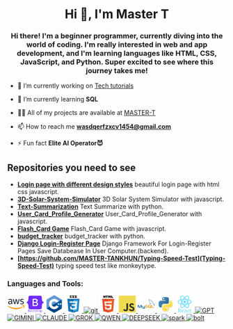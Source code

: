 <h1 align="center">Hi 👋, I'm Master T</h1>
<h3 align="center">Hi there! I'm a beginner programmer, currently diving into the world of coding. I'm really interested in web and app development, and I'm learning languages like HTML, CSS, JavaScript, and Python. Super excited to see where this journey takes me!</h3>

- 🔭 I’m currently working on [Tech tutorials](https://www.tiktok.com/@programuzz?_t=ZS-8uy7715RP8f&_r=1)

- 🌱 I’m currently learning **SQL**

- 👨‍💻 All of my projects are available at [MASTER-T](https://github.com/MASTER-TANKHUN)

- 📫 How to reach me **wasdqerfzxcv1454@gmail.com**

- ⚡ Fun fact **Elite AI Operator😈**

## Repositories you need to see
- **[Login page with different design styles](https://github.com/MASTER-TANKHUN/Login_page_all_style)** beautiful login page with html css javascript.
- **[3D-Solar-System-Simulator](https://github.com/MASTER-TANKHUN/3D-Solar-System-Simulator)** 3D Solar System Simulator with javascript.
- **[Text-Summarization](https://github.com/MASTER-TANKHUN/Text-Summarization)** Text Summarize with python.
- **[User_Card_Profile_Generator](https://github.com/MASTER-TANKHUN/User_Card_Profile_Generator)** User_Card_Profile_Generator with javascript.
- **[Flash_Card Game](https://github.com/MASTER-TANKHUN/Flash_Card)** Flash_Card Game with javascript.
- **[budget_tracker](https://github.com/MASTER-TANKHUN/budget_tracker)** budget_tracker with python.
- **[Django Login-Register Page](https://github.com/MASTER-TANKHUN/login_page_django_backend)** Django Framework For Login-Register Pages Save Databease In User Computer.(backend).
- **[https://github.com/MASTER-TANKHUN/Typing-Speed-Test](Typing-Speed-Test)** typing speed test like monkeytype.
  
<h3 align="left">Languages and Tools:</h3>
<p align="left"> <a href="https://aws.amazon.com" target="_blank" rel="noreferrer"> <img src="https://raw.githubusercontent.com/devicons/devicon/master/icons/amazonwebservices/amazonwebservices-original-wordmark.svg" alt="aws" width="40" height="40"/> </a> <a href="https://getbootstrap.com" target="_blank" rel="noreferrer"> <img src="https://raw.githubusercontent.com/devicons/devicon/master/icons/bootstrap/bootstrap-plain-wordmark.svg" alt="bootstrap" width="40" height="40"/> </a> <a href="https://www.w3schools.com/cpp/" target="_blank" rel="noreferrer"> <img src="https://raw.githubusercontent.com/devicons/devicon/master/icons/cplusplus/cplusplus-original.svg" alt="cplusplus" width="40" height="40"/> </a> <a href="https://www.w3schools.com/css/" target="_blank" rel="noreferrer"> <img src="https://raw.githubusercontent.com/devicons/devicon/master/icons/css3/css3-original-wordmark.svg" alt="css3" width="40" height="40"/> </a> <a href="https://git-scm.com/" target="_blank" rel="noreferrer"> <img src="https://www.vectorlogo.zone/logos/git-scm/git-scm-icon.svg" alt="git" width="40" height="40"/> </a> <a href="https://www.w3.org/html/" target="_blank" rel="noreferrer"> <img src="https://raw.githubusercontent.com/devicons/devicon/master/icons/html5/html5-original-wordmark.svg" alt="html5" width="40" height="40"/> </a> <a href="https://developer.mozilla.org/en-US/docs/Web/JavaScript" target="_blank" rel="noreferrer"> <img src="https://raw.githubusercontent.com/devicons/devicon/master/icons/javascript/javascript-original.svg" alt="javascript" width="40" height="40"/> </a> <a href="https://www.mysql.com/" target="_blank" rel="noreferrer"> <img src="https://raw.githubusercontent.com/devicons/devicon/master/icons/mysql/mysql-original-wordmark.svg" alt="mysql" width="40" height="40"/> </a> <a href="https://www.python.org" target="_blank" rel="noreferrer"> <img src="https://raw.githubusercontent.com/devicons/devicon/master/icons/python/python-original.svg" alt="python" width="40" height="40"/> </a> <a href="https://reactjs.org/" target="_blank" rel="noreferrer"> <img src="https://raw.githubusercontent.com/devicons/devicon/master/icons/react/react-original-wordmark.svg" alt="react" width="40" height="40"/> </a> <a href="https://chatgpt.com/" target="_blank" rel="noreferrer"> <img src="https://upload.wikimedia.org/wikipedia/commons/thumb/0/04/ChatGPT_logo.svg/512px-ChatGPT_logo.svg.png" alt="GPT" width="40" height="40"/> </a> <a href="https://gemini.google.com/app" target="_blank" rel="noreferrer"> <img src="https://uxwing.com/wp-content/themes/uxwing/download/brands-and-social-media/google-gemini-icon.png" alt="GIMINI" width="40" height="40"/> </a> <a href="https://claude.ai" target="_blank" rel="noreferrer"> <img src="https://uxwing.com/wp-content/themes/uxwing/download/brands-and-social-media/claude-ai-icon.png" alt="CLAUDE" width="40" height="40"/> </a>
<a href="https://grok.com/" target="_blank" rel="noreferrer"> <img src="https://uxwing.com/wp-content/themes/uxwing/download/brands-and-social-media/grok-icon.png" alt="GROK" width="40" height="40"/> </a> <a href="https://chat.qwen.ai/" target="_blank" rel="noreferrer"> <img src="https://registry.npmmirror.com/@lobehub/icons-static-png/latest/files/light/qwen-color.png" alt="QWEN" width="40" height="40"/> <a href="https://chat.deepseek.com/" target="_blank" rel="noreferrer"> <img src="https://registry.npmmirror.com/@lobehub/icons-static-png/latest/files/light/deepseek-color.png" alt="DEEPSEEK" width="40" height="40"/> <a href="https://www.genspark.ai" target="_blank" rel="noreferrer"> <img src="https://pbs.twimg.com/profile_images/1782715833099382784/R6nadR8G_400x400.jpg" alt="spark" width="40" height="40"/> </a> <a href="https://www.bolt.new" target="_blank" rel="noreferrer"> <img src="https://freeappsai.com/wp-content/uploads/2024/10/Bolt.jpg" alt="bolt" width="40" height="40"/> </a> </p>

